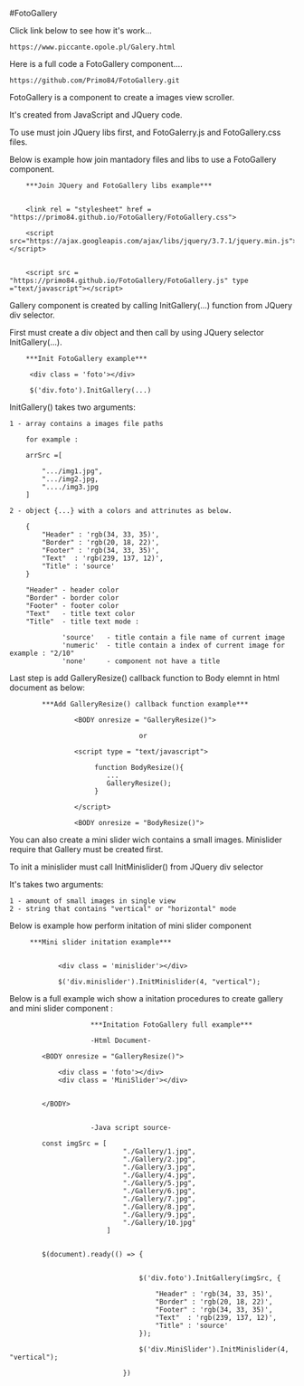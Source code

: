 #FotoGallery


Click link below to see how it's work...

    https://www.piccante.opole.pl/Galery.html


Here is a full code a FotoGallery component....

    https://github.com/Primo84/FotoGallery.git
        


FotoGallery is a component to create a images view scroller.

It's created from JavaScript and JQuery code.

To use must join JQuery libs first, and FotoGalerry.js and FotoGallery.css files.

Below is example how join mantadory files and libs to use a FotoGallery component.

        ***Join JQuery and FotoGallery libs example***


        <link rel = "stylesheet" href = "https://primo84.github.io/FotoGallery/FotoGallery.css">

        <script src="https://ajax.googleapis.com/ajax/libs/jquery/3.7.1/jquery.min.js"></script>
        

        <script src = "https://primo84.github.io/FotoGallery/FotoGallery.js" type ="text/javascript"></script>


Gallery component is created by calling InitGallery(...) function from  JQuery div selector.

First must create a div object and then call by using JQuery selector InitGallery(...).


        ***Init FotoGallery example***

         <div class = 'foto'></div>

         $('div.foto').InitGallery(...)



InitGallery() takes two arguments:

    1 - array contains a images file paths

        for example : 

        arrSrc =[

            ".../img1.jpg",
            ".../img2.jpg,
            "..../img3.jpg
        ]

    2 - object {...} with a colors and attrinutes as below. 

        {
            "Header" : 'rgb(34, 33, 35)',    
            "Border" : 'rgb(20, 18, 22)',           
            "Footer" : 'rgb(34, 33, 35)',
            "Text"  : 'rgb(239, 137, 12)',
            "Title" : 'source'
        }

        "Header" - header color
        "Border" - border color
        "Footer" - footer color
        "Text"   - title text color
        "Title"  - title text mode :
        
                 'source'   - title contain a file name of current image
                 'numeric'  - title contain a index of current image for example : "2/10"
                 'none'     - component not have a title

Last step is add GalleryResize() callback function to Body elemnt in html document as below:

            ***Add GalleryResize() callback function example***

                    <BODY onresize = "GalleryResize()">

                                    or

                    <script type = "text/javascript">
                         
                         function BodyResize(){
                            ...
                            GalleryResize();
                         }

                    </script>

                    <BODY onresize = "BodyResize()">

You can also create a mini slider wich contains a small images. Minislider require that Gallery must be created first.

To init a minislider must call InitMinislider() from JQuery div selector

It's takes two arguments:

    1 - amount of small images in single view
    2 - string that contains "vertical" or "horizontal" mode

Below is example how perform initation of mini slider component

         ***Mini slider initation example***


                <div class = 'minislider'></div>

                $('div.minislider').InitMinislider(4, "vertical");



Below is a full example wich show a initation procedures to create gallery and mini slider component :



                        ***Initation FotoGallery full example***

                        -Html Document-

            <BODY onresize = "GalleryResize()">

                <div class = 'foto'></div>
                <div class = 'MiniSlider'></div>


            </BODY>


                        -Java script source-

            const imgSrc = [
                                "./Gallery/1.jpg",
                                "./Gallery/2.jpg",
                                "./Gallery/3.jpg",
                                "./Gallery/4.jpg",
                                "./Gallery/5.jpg",
                                "./Gallery/6.jpg",
                                "./Gallery/7.jpg",
                                "./Gallery/8.jpg",
                                "./Gallery/9.jpg",
                                "./Gallery/10.jpg"
                            ]
            

            $(document).ready(() => {


                                    $('div.foto').InitGallery(imgSrc, {

                                        "Header" : 'rgb(34, 33, 35)',
                                        "Border" : 'rgb(20, 18, 22)',
                                        "Footer" : 'rgb(34, 33, 35)',
                                        "Text"  : 'rgb(239, 137, 12)',
                                        "Title" : 'source'
                                    });

                                    $('div.MiniSlider').InitMinislider(4, "vertical");

                                })





